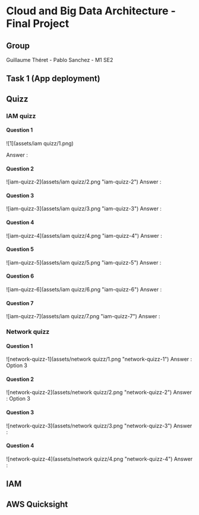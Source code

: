 # Cloud and Big Data Architecture - Final Project 

## Group

Guillaume Théret - Pablo Sanchez - M1 SE2

## Task 1 (App deployment)


## Quizz

### IAM quizz 

#### Question 1 

![1](assets/iam quizz/1.png)

Answer : 

#### Question 2
![iam-quizz-2](assets/iam quizz/2.png "iam-quizz-2")
Answer : 
#### Question 3
![iam-quizz-3](assets/iam quizz/3.png "iam-quizz-3")
Answer : 
#### Question 4
![iam-quizz-4](assets/iam quizz/4.png "iam-quizz-4")
Answer : 
#### Question 5
![iam-quizz-5](assets/iam quizz/5.png "iam-quizz-5")
Answer : 
#### Question 6
![iam-quizz-6](assets/iam quizz/6.png "iam-quizz-6")
Answer : 
#### Question 7
![iam-quizz-7](assets/iam quizz/7.png "iam-quizz-7")
Answer : 
### Network quizz 

#### Question 1 
![network-quizz-1](assets/network quizz/1.png "network-quizz-1")
Answer : Option 3 
#### Question 2
![network-quizz-2](assets/network quizz/2.png "network-quizz-2")
Answer : Option 3 
#### Question 3
![network-quizz-3](assets/network quizz/3.png "network-quizz-3")
Answer : 
#### Question 4
![network-quizz-4](assets/network quizz/4.png "network-quizz-4")
Answer : 
## IAM

## AWS Quicksight

